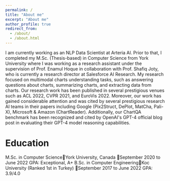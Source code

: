 ```yaml
---
permalink: /
title: "About me"
excerpt: "About me"
author_profile: true
redirect_from: 
  - /about/
  - /about.html
---
```


I am currently working as an NLP Data Scientist at Arteria AI. Prior to that, I completed my M.Sc. (Thesis-based) in Computer Science from York University where I was working as a research assistant under the supervision of Prof. Enamul Hoque in collaboration with Prof. Shafiq Joty,  who is currently a research director at Salesforce AI Research. My research focused on multimodal charts understanding tasks, such as answering questions about charts, summarizing charts, and extracting data from charts.
Our research work has been published in several prestigious venues such as ACL 2022, CVPR 2021, and EuroVis 2022. Moreover, our work has gained considerable attention and was cited by several prestigious research AI teams in their papers including Google (Pix2Struct, DePlot, MatCha, Pali-X), Microsoft & Amazon (ChartReader). Additionally, our ChartQA benchmark has been recognized and cited by OpenAI's GPT-4 official blog post in evaluating their GPT-4 model reasoning capabilities.


Education
======

M.Sc. in Computer ScienceYork University, Canada			September 2020 to June 2022 
GPA: Exceptional, A+
B.Sc. in Computer EngineeringKoc University (Ranked 1st in Turkey) September 2017 to June 2022
GPA: 3.9/4.0
